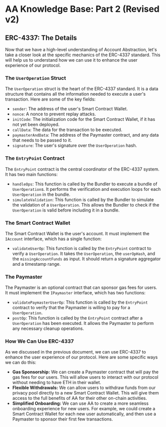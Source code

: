 # AA Knowledge Base: Part 2 (Revised v2)

## ERC-4337: The Details

Now that we have a high-level understanding of Account Abstraction, let's take a closer look at the specific mechanics of the ERC-4337 standard. This will help us to understand how we can use it to enhance the user experience of our protocol.

### The `UserOperation` Struct

The `UserOperation` struct is the heart of the ERC-4337 standard. It is a data structure that contains all the information needed to execute a user's transaction. Here are some of the key fields:

- `sender`: The address of the user's Smart Contract Wallet.
- `nonce`: A nonce to prevent replay attacks.
- `initCode`: The initialization code for the Smart Contract Wallet, if it has not yet been deployed.
- `callData`: The data for the transaction to be executed.
- `paymasterAndData`: The address of the Paymaster contract, and any data that needs to be passed to it.
- `signature`: The user's signature over the `UserOperation` hash.

### The `EntryPoint` Contract

The `EntryPoint` contract is the central coordinator of the ERC-4337 system. It has two main functions:

- `handleOps`: This function is called by the Bundler to execute a bundle of `UserOperation`s. It performs the verification and execution loops for each `UserOperation` in the bundle.
- `simulateValidation`: This function is called by the Bundler to simulate the validation of a `UserOperation`. This allows the Bundler to check if the `UserOperation` is valid before including it in a bundle.

### The Smart Contract Wallet

The Smart Contract Wallet is the user's account. It must implement the `IAccount` interface, which has a single function:

- `validateUserOp`: This function is called by the `EntryPoint` contract to verify a `UserOperation`. It takes the `UserOperation`, the `userOpHash`, and the `missingAccountFunds` as input. It should return a signature aggregator and a timestamp range.

### The Paymaster

The Paymaster is an optional contract that can sponsor gas fees for users. It must implement the `IPaymaster` interface, which has two functions:

- `validatePaymasterUserOp`: This function is called by the `EntryPoint` contract to verify that the Paymaster is willing to pay for a `UserOperation`.
- `postOp`: This function is called by the `EntryPoint` contract after a `UserOperation` has been executed. It allows the Paymaster to perform any necessary cleanup operations.

### How We Can Use ERC-4337

As we discussed in the previous document, we can use ERC-4337 to enhance the user experience of our protocol. Here are some specific ways we can do this:

- **Gas Sponsorship:** We can create a Paymaster contract that will pay the gas fees for our users. This will allow users to interact with our protocol without needing to have ETH in their wallet.
- **Flexible Withdrawals:** We can allow users to withdraw funds from our privacy pool directly to a new Smart Contract Wallet. This will give them access to the full benefits of AA for their other on-chain activities.
- **Simplified Onboarding:** We can use AA to create a more seamless onboarding experience for new users. For example, we could create a Smart Contract Wallet for each new user automatically, and then use a Paymaster to sponsor their first few transactions.
